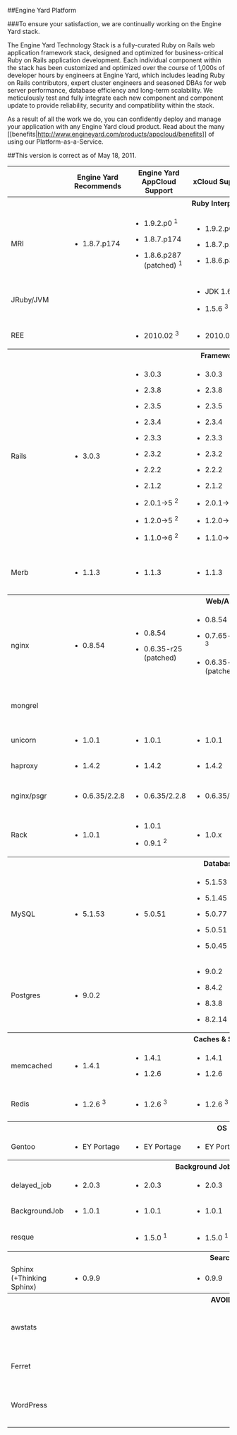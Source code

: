 ##Engine Yard Platform

###To ensure your satisfaction, we are continually working on the Engine Yard stack.

The Engine Yard Technology Stack is a fully-curated Ruby on Rails web application framework stack, designed and optimized for business-critical Ruby on Rails application development. Each individual component within the stack has been customized and optimized over the course of 1,000s of developer hours by engineers at Engine Yard, which includes leading Ruby on Rails contributors, expert cluster engineers and seasoned DBAs for web server performance, database efficiency and long-term scalability. We meticulously test and fully integrate each new component and component update to provide reliability, security and compatibility within the stack.

As a result of all the work we do, you can confidently deploy and manage your application with any Engine Yard cloud product. Read about the many [[benefits|http://www.engineyard.com/products/appcloud/benefits]] of using our Platform-as-a-Service.

##This version is correct as of May 18, 2011.

<table id="eystack">
  <col class="rowHeaders">
  <col>
  <col>
  <col>
  <col>
  <col>
  <thead>
    <tr>
      <th></th>
      <th>
        Engine Yard Recommends
      </th>
      <th>
        Engine Yard AppCloud Support
      </th>
      <th>
        xCloud Support
      </th>
      <th>
        Versions to avoid<br>
        and other comments
      </th>
    </tr>
  </thead>
  <tbody>
    <tr>
      <th colspan="5">
        Ruby Interpreters
      </th>
    </tr>
    <tr>
      <td>
        MRI
      </td>
      <td>
        <ul>
          <li class="full">1.8.7.p174
          </li>
        </ul>
      </td>
      <td>
        <ul>
          <li class="experimental" title='Experimental'>1.9.2.p0 <sup>1</sup>
          </li>
        </ul>
        <ul>
          <li class="full">1.8.7.p174
          </li>
        </ul>
        <ul>
          <li class="experimental" title='Experimental'>1.8.6.p287 (patched) <sup>1</sup>
          </li>
        </ul>
      </td>
      <td>
        <ul>
          <li class="experimental" title='Experimental'>1.9.2.p0 <sup>1</sup>
          </li>
        </ul>
        <ul>
          <li class="full">1.8.7.p174
          </li>
        </ul>
        <ul>
          <li class="full">1.8.6.p383
          </li>
        </ul>
      </td>
      <td>
        <p>
          1.8.5 and below, 1.8.6.p369 and below, 1.8.7.p171 and below, (multiple vulnerabilities)<br>
          <a href="http://cve.mitre.org/cgi-bin/cvekey.cgi?keyword=ruby">http://cve.mitre.org/cgi-bin/cvekey.cgi?keyword=ruby</a><br>
          1.9.1 is not supported
        </p>
      </td>
    </tr>
    <tr>
      <td>
        JRuby/JVM
      </td>
      <td></td>
      <td></td>
      <td>
        <ul>
          <li class="full">JDK 1.6u16
          </li>
        </ul>
        <ul>
          <li class="beta" title='Beta'>1.5.6 <sup>3</sup>
          </li>
        </ul>
      </td>
      <td>
        <p>
          JRuby support is in beta3 status for Engine Yard AppCloud
        </p>
      </td>
    </tr>
    <tr>
      <td>
        REE
      </td>
      <td></td>
      <td>
        <ul>
          <li class="beta" title='Beta'>2010.02 <sup>3</sup>
          </li>
        </ul>
      </td>
      <td>
        <ul>
          <li class="beta" title='Beta'>2010.02 <sup>3</sup>
          </li>
        </ul>
      </td>
      <td>
        <p>
          <span class="caps">REE</span> Support in beta3 status
        </p>
      </td>
    </tr>
    <tr>
      <th colspan="5">
        Frameworks
      </th>
    </tr>
    <tr>
      <td>
        Rails
      </td>
      <td>
        <ul>
          <li class="full">3.0.3
          </li>
        </ul>
      </td>
      <td>
        <ul>
          <li class="full">3.0.3
          </li>
        </ul>
        <ul>
          <li class="full">2.3.8
          </li>
        </ul>
        <ul>
          <li class="full">2.3.5
          </li>
        </ul>
        <ul>
          <li class="full">2.3.4
          </li>
        </ul>
        <ul>
          <li class="full">2.3.3
          </li>
        </ul>
        <ul>
          <li class="full">2.3.2
          </li>
        </ul>
        <ul>
          <li class="full">2.2.2
          </li>
        </ul>
        <ul>
          <li class="full">2.1.2
          </li>
        </ul>
        <ul>
          <li class="unsupported" title='Unsupported'>2.0.1→5 <sup>2</sup>
          </li>
        </ul>
        <ul>
          <li class="unsupported" title='Unsupported'>1.2.0→5 <sup>2</sup>
          </li>
        </ul>
        <ul>
          <li class="unsupported" title='Unsupported'>1.1.0→6 <sup>2</sup>
          </li>
        </ul>
      </td>
      <td>
        <ul>
          <li class="full">3.0.3
          </li>
        </ul>
        <ul>
          <li class="full">2.3.8
          </li>
        </ul>
        <ul>
          <li class="full">2.3.5
          </li>
        </ul>
        <ul>
          <li class="full">2.3.4
          </li>
        </ul>
        <ul>
          <li class="full">2.3.3
          </li>
        </ul>
        <ul>
          <li class="full">2.3.2
          </li>
        </ul>
        <ul>
          <li class="full">2.2.2
          </li>
        </ul>
        <ul>
          <li class="full">2.1.2
          </li>
        </ul>
        <ul>
          <li class="unsupported" title='Unsupported'>2.0.1→5 <sup>2</sup>
          </li>
        </ul>
        <ul>
          <li class="unsupported" title='Unsupported'>1.2.0→5 <sup>2</sup>
          </li>
        </ul>
        <ul>
          <li class="unsupported" title='Unsupported'>1.1.0→6 <sup>2</sup>
          </li>
        </ul>
      </td>
      <td>
        <p>
          2.3.8 does not work with mongrel.<br>
          2.3.3 and below must apply a<br>
          <a href="http://www.engineyard.com/blog/2009/cross-site-scripting-vulnerability-in-rails-2-x-on-ruby-1-8-x/">patch for a cross-site scripting vulnerability</a><br>
          2.3.2 and below (multiple vulnerabilities)<br>
          <a href="http://cve.mitre.org/cgi-bin/cvekey.cgi?keyword=rails">http://cve.mitre.org/cgi-bin/cvekey.cgi?keyword=rails</a><br>
          <a href="http://groups.google.com/group/rubyonrails-security/browse_thread/thread/20e17a978d2ccbd3?hl=en&amp;nbsp">http://groups.google.com/group/rubyonrails-security/browse_thread/thread/20e17a978d2ccbd3?hl=en&amp;nbsp<br></a>
        </p>
      </td>
    </tr>
    <tr>
      <td>
        Merb
      </td>
      <td>
        <ul>
          <li class="full">1.1.3
          </li>
        </ul>
      </td>
      <td>
        <ul>
          <li class="full">1.1.3
          </li>
        </ul>
      </td>
      <td>
        <ul>
          <li class="full">1.1.3
          </li>
        </ul>
      </td>
      <td>
        <p>
          Avoid 1.0.11 and below (vulnerability in json_pure)<br>
          Engine Yard recommends latest release of 1.0 line with latest bug fixes
        </p>
      </td>
    </tr>
    <tr>
      <th colspan="5">
        Web/App
      </th>
    </tr>
    <tr>
      <td>
        nginx
      </td>
      <td>
        <ul>
          <li class="full">0.8.54
          </li>
        </ul>
      </td>
      <td>
        <ul>
          <li class="full">0.8.54
          </li>
        </ul>
        <ul>
          <li class="full">0.6.35-r25 (patched)
          </li>
        </ul>
      </td>
      <td>
        <ul>
          <li class="full">0.8.54
          </li>
        </ul>
        <ul>
          <li class="beta" title='Beta'>0.7.65-r23 <sup>3</sup>
          </li>
        </ul>
        <ul>
          <li class="full">0.6.35-r25 (patched)
          </li>
        </ul>
      </td>
      <td>
        <p>
          0.6.38 and below must apply several security patches<br>
          0.7.65-r2 support is in beta3 status for xCloud
        </p>
      </td>
    </tr>
    <tr>
      <td>
        mongrel
      </td>
      <td></td>
      <td></td>
      <td></td>
      <td>
        <p>
          1.1.3 and below (multiple vulnerabilities)<br>
          <a href="http://web.nvd.nist.gov/view/vuln/detail?vulnId=CVE-2007-6612">http://web.nvd.nist.gov/view/vuln/detail?vulnId=<span class="caps">CVE</span>-2007-6612</a>
        </p>
      </td>
    </tr>
    <tr>
      <td>
        unicorn
      </td>
      <td>
        <ul>
          <li class="full">1.0.1
          </li>
        </ul>
      </td>
      <td>
        <ul>
          <li class="full">1.0.1
          </li>
        </ul>
      </td>
      <td>
        <ul>
          <li class="full">1.0.1
          </li>
        </ul>
      </td>
      <td></td>
    </tr>
    <tr>
      <td>
        haproxy
      </td>
      <td>
        <ul>
          <li class="full">1.4.2
          </li>
        </ul>
      </td>
      <td>
        <ul>
          <li class="full">1.4.2
          </li>
        </ul>
      </td>
      <td>
        <ul>
          <li class="full">1.4.2
          </li>
        </ul>
      </td>
      <td></td>
    </tr>
    <tr>
      <td>
        nginx/psgr
      </td>
      <td>
        <ul>
          <li class="full">0.6.35/2.2.8
          </li>
        </ul>
      </td>
      <td>
        <ul>
          <li class="full">0.6.35/2.2.8
          </li>
        </ul>
      </td>
      <td>
        <ul>
          <li class="full">0.6.35/2.2.8
          </li>
        </ul>
      </td>
      <td>
        <p>
          Passenger 2.2.3 (memory leak issues)<br>
          nginx must apply several security patches
        </p>
      </td>
    </tr>
    <tr>
      <td>
        Rack
      </td>
      <td>
        <ul>
          <li class="full">1.0.1
          </li>
        </ul>
      </td>
      <td>
        <ul>
          <li class="full">1.0.1
          </li>
        </ul>
        <ul>
          <li class="unsupported" title='Unsupported'>0.9.1 <sup>2</sup>
          </li>
        </ul>
      </td>
      <td>
        <ul>
          <li class="full">1.0.x
          </li>
        </ul>
      </td>
      <td>
        <p>
          All versions prior to 0.9.1 (vulnerability)<br>
          <a href="http://blade.nagaokaut.ac.jp/cgi-bin/scat.rb/ruby/ruby-talk/324389">http://blade.nagaokaut.ac.jp/cgi-bin/scat.rb/ruby/ruby-talk/324389</a>
        </p>
      </td>
    </tr>
    <tr>
      <th colspan="5">
        Databases
      </th>
    </tr>
    <tr>
      <td>
        MySQL
      </td>
      <td>
        <ul>
          <li class="full">5.1.53
          </li>
        </ul>
      </td>
      <td>
        <ul>
          <li class="full">5.0.51
          </li>
        </ul>
      </td>
      <td>
        <ul>
          <li class="full">5.1.53
          </li>
        </ul>
        <ul>
          <li class="full">5.1.45
          </li>
        </ul>
        <ul>
          <li class="full">5.0.77
          </li>
        </ul>
        <ul>
          <li class="full">5.0.51
          </li>
        </ul>
        <ul>
          <li class="full">5.0.45
          </li>
        </ul>
      </td>
      <td>
        <p>
          5.1 before 5.1.34 (multiple vulnerabilities)<br>
          5.0 before 5.0.45 (multiple vulnerabilities)<br>
          <a href="http://cve.mitre.org/cgi-bin/cvekey.cgi?keyword=mysql">http://cve.mitre.org/cgi-bin/cvekey.cgi?keyword=mysql</a>
        </p>
      </td>
    </tr>
    <tr>
      <td>
        Postgres
      </td>
      <td>
        <ul>
          <li class="full">9.0.2
          </li>
        </ul>
      </td>
      <td></td>
      <td>
        <ul>
          <li class="full">9.0.2
          </li>
        </ul>
        <ul>
          <li class="full">8.4.2
          </li>
        </ul>
        <ul>
          <li class="full">8.3.8
          </li>
        </ul>
        <ul>
          <li class="full">8.2.14
          </li>
        </ul>
      </td>
      <td>
        <p>
          All 8.2.x versions prior to 8.2.13, all 8.3.x versions prior to 8.3.7<br>
          <a href="http://cve.mitre.org/cgi-bin/cvekey.cgi?keyword=postgresql">http://cve.mitre.org/cgi-bin/cvekey.cgi?keyword=postgresql</a>
        </p>
      </td>
    </tr>
    <tr>
      <th colspan="5">
        Caches &amp; Stores
      </th>
    </tr>
    <tr>
      <td>
        memcached
      </td>
      <td>
        <ul>
          <li class="full">1.4.1
          </li>
        </ul>
      </td>
      <td>
        <ul>
          <li class="full">1.4.1
          </li>
        </ul>
        <ul>
          <li class="full">1.2.6
          </li>
        </ul>
      </td>
      <td>
        <ul>
          <li class="full">1.4.1
          </li>
        </ul>
        <ul>
          <li class="full">1.2.6
          </li>
        </ul>
      </td>
      <td></td>
    </tr>
    <tr>
      <td>
        Redis
      </td>
      <td>
        <ul>
          <li class="beta" title='Beta'>1.2.6 <sup>3</sup>
          </li>
        </ul>
      </td>
      <td>
        <ul>
          <li class="beta" title='Beta'>1.2.6 <sup>3</sup>
          </li>
        </ul>
      </td>
      <td>
        <ul>
          <li class="beta" title='Beta'>1.2.6 <sup>3</sup>
          </li>
        </ul>
      </td>
      <td>
        <p>
          Recommend against the use of very large data sets with Redis 1.0
        </p>
      </td>
    </tr>
    <tr>
      <th colspan="5">
        OS
      </th>
    </tr>
    <tr>
      <td>
        Gentoo
      </td>
      <td>
        <ul>
          <li class="full">EY Portage
          </li>
        </ul>
      </td>
      <td>
        <ul>
          <li class="full">EY Portage
          </li>
        </ul>
      </td>
      <td>
        <ul>
          <li class="full">EY Portage
          </li>
        </ul>
      </td>
      <td></td>
    </tr>
    <tr>
      <th colspan="5">
        Background Job Processor
      </th>
    </tr>
    <tr>
      <td>
        delayed_job
      </td>
      <td>
        <ul>
          <li class="full">2.0.3
          </li>
        </ul>
      </td>
      <td>
        <ul>
          <li class="full">2.0.3
          </li>
        </ul>
      </td>
      <td>
        <ul>
          <li class="full">2.0.3
          </li>
        </ul>
      </td>
      <td>
        <p>
          We recommend use of the latest versions
        </p>
      </td>
    </tr>
    <tr>
      <td>
        BackgroundJob
      </td>
      <td>
        <ul>
          <li class="full">1.0.1
          </li>
        </ul>
      </td>
      <td>
        <ul>
          <li class="full">1.0.1
          </li>
        </ul>
      </td>
      <td>
        <ul>
          <li class="full">1.0.1
          </li>
        </ul>
      </td>
      <td>
        <p>
          We recommend <strong>against</strong> use of BackgroundRB
        </p>
      </td>
    </tr>
    <tr>
      <td>
        resque
      </td>
      <td></td>
      <td>
        <ul>
          <li class="experimental" title='Experimental'>1.5.0 <sup>1</sup>
          </li>
        </ul>
      </td>
      <td>
        <ul>
          <li class="experimental" title='Experimental'>1.5.0 <sup>1</sup>
          </li>
        </ul>
      </td>
      <td></td>
    </tr>
    <tr>
      <th colspan="5">
        Search
      </th>
    </tr>
    <tr>
      <td>
        Sphinx (+Thinking Sphinx)
      </td>
      <td>
        <ul>
          <li class="full">0.9.9
          </li>
        </ul>
      </td>
      <td></td>
      <td>
        <ul>
          <li class="full">0.9.9
          </li>
        </ul>
      </td>
      <td></td>
    </tr>
    <tr>
      <th colspan="5">
        AVOID
      </th>
    </tr>
    <tr>
      <td>
        awstats
      </td>
      <td></td>
      <td></td>
      <td></td>
      <td>
        <p>
          Installing awstats is no longer supported within any Engine Yard environment. We recommend use of Google Analytics instead.
        </p>
      </td>
    </tr>
    <tr>
      <td>
        Ferret
      </td>
      <td></td>
      <td></td>
      <td></td>
      <td>
        <p>
          Engine Yard recommends against use of any version of Ferret on our platform.
        </p>
      </td>
    </tr>
    <tr>
      <td>
        WordPress
      </td>
      <td></td>
      <td></td>
      <td></td>
      <td>
        <p>
          Engine Yard recommends use of a specialist WordPress hosting service for WordPress installations
        </p>
      </td>
    </tr>
  </tbody>
</table>
